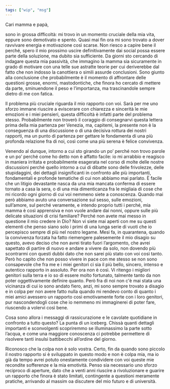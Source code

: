 ```yaml
---
tags: ["wip", "msg"]
---
```

Cari mamma e papà,

sono in grossa difficoltà: mi trovo in un momento cruciale della mia vita, eppure sono demotivato e spento. Quasi mai fin ora mi sono trovato a dover ravvivare energia e motivazione così scarse. Non riesco a capire bene il perché, spero il mio prossimo uscire definitivamente dai social possa essere parte della soluzione, ma dubito sia sufficiente. Da giorni sto cercando di indagare questa mia passività, che immagino la mamma sia sicuramente in grado di motivare con una telle sue astratte teorie per cui deriverebbe dal fatto che non indosso la canottiera o simili assurde conclusioni. Sono giunto alla conclusione che probabilmente è il momento di affrontare delle questioni grosse, enormi, mastodontiche, che finora ho cercato di mettere da parte, sminuendone il peso e l’importanza, ma trascinandole sempre dietro di me con fatica.

Il problema più cruciale riguarda il mio rapporto con voi. Sarà per me uno sforzo immane riuscire a eviscerare con chiarezza e sincerità le mie emozioni e i miei pensieri, questa difficoltà è infatti parte del problema stesso. Probabilmente non troverò il coraggio di consegnarvi questa lettera prima della mia partenza per Venezia, ma, capitemi, la presente non è la conseguenza di una discussione o di una decisiva rottura dei nostri rapporti, ma un punto di partenza per gettare le fondamenta di una più profonda relazione fra di noi, così come una più serena è felice convivenza.

Venendo al dunque, intorno a cui sto girando un po’ perché non trovo parole e un po’ perché come ho detto non è affatto facile: io mi arrabbio e reagisco in maniera irritata e probabilmente esagerata nel corso di molte delle nostre discussioni perché quello intorno a cui di dibatte sono delle frivolezze, delle stupidaggini, dei dettagli insignificanti in confronto alle più importanti, fondamentali e profonde tematiche di cui non abbiamo mai parlato. È facile che un litigio devastante nasca da una mia mancata conferma di essere tornato a casa la sera, o di una mia dimenticanza fra le migliaia di cose che mi ricordo ogni giorno di cui voi nemmeno siete a conoscenza. Quando mai però abbiamo avuto una conversazione sul sesso, sulle emozioni, sull’amore, sul perché veramente, e intendo proprio tutti i perché, mia mamma è così apprensiva e non vuole andare dai nonni, oppure sulle più delicate situazioni di crisi familiare? Perché non avete mai messo in questione il mio credere in Dio? Non vi siete mai aperti con me su questi elementi che penso siano solo i primi di una lunga serie di vuoti che io percepisco sempre di più nel nostro legame. Mesi fa, in quarantena, quando la convivenza forzata ha fatto riemengere palesemente il mio disagio su questo, avevo deciso che non avrei tirato fuori l’argomento, che avrei sapettato di partire di nuovo e andare a vivere da solo, non dovendo più scontrarmi con questi dubbi dato che non sarei più stato con voi così tanto. Però ho capito che non posso vivere in pace con me stesso se non sono consapevole che fra me e i miei genitori ci sia il più bello, sincero, intenso e autentico rapporto in assoluto. Per ora non è così. Vi ritengo i migliori genitori sulla terra e io so di essere molto fortunato, talmente tanto da non poter oggettivamente definire quanto. Però fra di noi non c'è mai stata una vicinanza di cui io sono andato fiero, anzi, mi sono sempre trovato a disagio e in colpa per non avere fatto nulla quando mi rendevo conto di quanto i miei amici avessero un rapporto così emotivamente forte con i loro genitori, pur nascondendogli cose che io nemmeno mi immaginerei di poter fare, riuscendo a volervi così bene.

Cosa sono allora i messaggi di rassicurazione e le cavolate quotidiane in confronto a tutto questo? La punta di un iceberg. Chissà quanti dettagli importanti e sconvolgenti scopriremmo se illuminassimo la parte sotto l’acqua, e come una maggiore conoscenza ci potrebbe permettere di risolvere tanti insulsi battibecchi all’ordine del giorno.

Riconosco che la colpa non è solo vostra. Certo, fin da quando sono piccolo il nostro rapporto si è sviluppato in questo modo e non è colpa mia, ma io già da tempo avrei potuto onestamente condividere con voi queste mie recondite sofferenze e la mia emotività. Penso sia necessario uno sforzo reciproco di aperture, dato che a venti anni riuscire a rivoluzionare e guarire un rapporto che finora è stato limitati, contingente a questioni meramente pratiche, arrivando al massim oa discutere del mio futuro e di università.